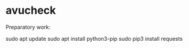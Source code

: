 # avucheck

Preparatory work:

  sudo apt update
	sudo apt install python3-pip
  sudo pip3 install requests
